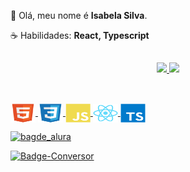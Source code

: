 💜 Olá, meu nome é **Isabela Silva**. 

☕ Habilidades: **React, Typescript**



##




<div align="center">
  <a href="https://github.com/Isabela-Silva">
  <img height="180em" src="https://github-readme-stats.vercel.app/api?username=Isabela-Silva&show_icons=true&theme=radical&include_all_commits=true&count_private=true"/>
  <img height="180em" src="https://github-readme-stats.vercel.app/api/top-langs/?username=Isabela-Silva&layout=compact&langs_count=7&theme=radical"/>
</div>
  
##

  <div style="display: inline_block"><br>
  <img align="center" alt="Rafa-HTML" height="30" width="40" src="https://raw.githubusercontent.com/devicons/devicon/master/icons/html5/html5-original.svg">
  <img align="center" alt="Rafa-CSS" height="30" width="40" src="https://raw.githubusercontent.com/devicons/devicon/master/icons/css3/css3-original.svg">
   <img align="center" alt="Rafa-Js" height="30" width="40" src="https://raw.githubusercontent.com/devicons/devicon/master/icons/javascript/javascript-plain.svg">
    <img align="center" alt="Rafa-Js" height="30" width="40" src="https://github.com/devicons/devicon/blob/master/icons/react/react-original.svg" />
     <img align="center" alt="Rafa-Js" height="30" width="40" src="https://github.com/devicons/devicon/blob/master/icons/typescript/typescript-original.svg" />

</div>

 ![bagde_alura](https://github.com/user-attachments/assets/e74b0c14-68f5-40f8-91ce-94964374660e)
  
![Badge-Conversor](https://github.com/user-attachments/assets/81312c1e-8e3f-4c31-8cb1-eae06fbe6f32)
